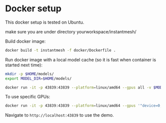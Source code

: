 # Docker setup

This docker setup is tested on Ubuntu.

make sure you are under directory yourworkspace/instantmesh/

Build docker image:

```bash
docker build -t instantmesh -f docker/Dockerfile .
```

Run docker image with a local model cache (so it is fast when container is started next time):

```bash
mkdir -p $HOME/models/
export MODEL_DIR=$HOME/models/

docker run -it -p 43839:43839 --platform=linux/amd64 --gpus all -v $MODEL_DIR:/workspace/instantmesh/models instantmesh
```

To use specific GPUs:

```bash
docker run -it -p 43839:43839 --platform=linux/amd64 --gpus '"device=0,1"' -v $MODEL_DIR:/workspace/instantmesh/models instantmesh
```

Navigate to `http://localhost:43839` to use the demo.
